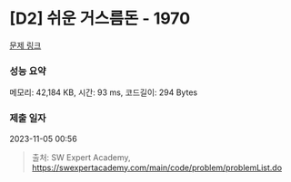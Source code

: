 # [D2] 쉬운 거스름돈 - 1970 

[문제 링크](https://swexpertacademy.com/main/code/problem/problemDetail.do?contestProbId=AV5PsIl6AXIDFAUq) 

### 성능 요약

메모리: 42,184 KB, 시간: 93 ms, 코드길이: 294 Bytes

### 제출 일자

2023-11-05 00:56



> 출처: SW Expert Academy, https://swexpertacademy.com/main/code/problem/problemList.do